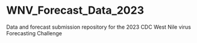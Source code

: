 # WNV_Forecast_Data_2023
Data and forecast submission repository for the 2023 CDC West Nile virus Forecasting Challenge
